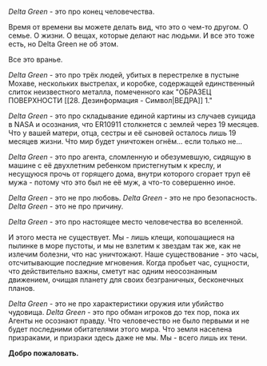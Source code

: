 
*Delta Green* - это про конец человечества.

Время от времени вы можете делать вид, что это о чем-то другом. О семье. О жизни. О вещах, которые делают нас людьми. И все это тоже есть, но Delta Green не об этом.

Все это вранье.

*Delta Green* - это про трёх людей, убитых в перестрелке в пустыне Мохаве, нескольких выстрелах, и коробке, содержащей единственный слиток неизвестного металла, помеченного как "ОБРАЗЕЦ ПОВЕРХНОСТИ [[28. Дезинформация - Символ|ВЕДРА]] 1."

*Delta Green* - это про складывание единой картины из случаев суицида в NASA и осознания, что ER10911 столкнется с землей через 19 месяцев. Что у вашей матери, отца, сестры и её сыновей осталось лишь 19 месяцев жизни. Что мир будет уничтожен огнём... если только не...

*Delta Green* - это про агента, сломленную и обезумевшую, сидящую в машине с её двухлетним ребенком пристегнутым к креслу, и несущуюся прочь от горящего дома, внутри которого сгорает труп её мужа - потому что это был не её муж, а что-то совершенно иное.

*Delta Green* - это не про любовь.
*Delta Green* - это не про безопасность.
*Delta Green* - это не про причину.

*Delta Green* - это про настоящее место человечества во вселенной.

И этого места не существует. Мы - лишь клещи, копошащиеся на пылинке в море пустоты, и мы не взлетим к звездам так же, как не излечим болезни, что нас уничтожают. Наше существование - это часы, отсчитывающие последние мгновения. Когда пробьет час, сущности, что действительно важны, сметут нас одним неосознанным движением, очищая планету для своих безграничных, бесконечных планов.

*Delta Green* - это не про характеристики оружия или убийство чудовища. *Delta Green* - это про обман игроков до тех пор, пока их Агенты не осознают правду. Что человечество не было первыми и не будет последними обитателями этого мира. Что земля населена призраками, и призраки здесь даже не мы. Мы - всего лишь их тени.

**Добро пожаловать.**